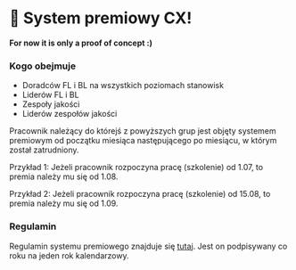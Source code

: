 # 👋 System premiowy CX!

**For now it is only a proof of concept :)**&#x20;


### Kogo obejmuje

* Doradców FL i BL na wszystkich poziomach stanowisk
* Liderów FL i BL
* Zespoły jakości
* Liderów zespołów jakości

Pracownik należący do którejś z powyższych grup jest objęty systemem premiowym od początku miesiąca następującego po miesiącu, w którym został zatrudniony.

Przykład 1: Jeżeli pracownik rozpoczyna pracę (szkolenie) od 1.07, to premia należy mu się od 1.08.&#x20;

Przykład 2: Jeżeli pracownik rozpoczyna pracę (szkolenie) od 15.08, to premia należy mu się od 1.09.

### Regulamin

Regulamin systemu premiowego znajduje się [tutaj](https://drive.google.com/file/d/1H1uW\_JhdKL9JxoBRV0-niaMy0mQIfmff/view). Jest on podpisywany co roku na jeden rok kalendarzowy.
